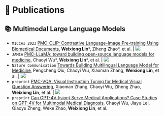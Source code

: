 # 📝 Publications

## 📚 Multimodal Large Language Models

- ``MICCAI 2023`` [PMC-CLIP: Contrastive Language-Image Pre-training Using Biomedical Documents](https://weixionglin.github.io/PMC-CLIP), **Weixiong Lin**\*, Ziheng Zhao\*, et al. \| [![](https://img.shields.io/github/stars/WeixiongLin/PMC-CLIP?style=social&label=Stars)](https://github.com/WeixiongLin/PMC-CLIP)
- ``JAMIA`` [PMC-LLaMA: toward building open-source language models for medicine](https://academic.oup.com/jamia/advance-article-abstract/doi/10.1093/jamia/ocae045/7645318), Chaoyi Wu\*, **Weixiong Lin**\*, et al. \| [![](https://img.shields.io/github/stars/chaoyi-wu/PMC-LLaMA?style=social&label=Stars)](https://github.com/chaoyi-wu/PMC-LLaMA)
- ``Nature Communication`` [Towards Building Multilingual Language Model for Medicine](https://arxiv.org/abs/2402.13963), Pengcheng Qiu, Chaoyi Wu, Xiaoman Zhang, **Weixiong Lin**, et al. \| [![](https://img.shields.io/github/stars/MAGIC-AI4Med/MMedLM?style=social&label=Stars)](https://github.com/MAGIC-AI4Med/MMedLM)
- ``preprint`` [PMC-VQA: Visual Instruction Tuning for Medical Visual Question Answering](https://arxiv.org/abs/2305.10415), Xiaoman Zhang, Chaoyi Wu, Ziheng Zhao, **Weixiong Lin**, et al. \| [![](https://img.shields.io/github/stars/xiaoman-zhang/PMC-VQA?style=social&label=Stars)](https://github.com/xiaoman-zhang/PMC-VQA)
- ``preprint`` [Can GPT-4V (ision) Serve Medical Applications? Case Studies on GPT-4V for Multimodal Medical Diagnosis](https://arxiv.org/abs/2310.09909), Chaoyi Wu, Jiayu Lei, Qiaoyu Zheng, Weke Zhao, **Weixiong Lin**, et al. 


<!-- ## 🍕 Data Flywheel/Governance -->

